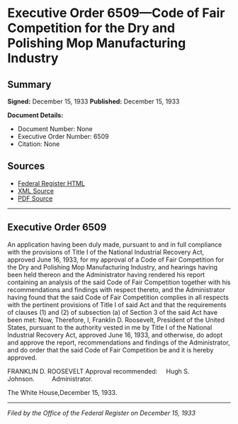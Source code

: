 # Executive Order 6509—Code of Fair Competition for the Dry and Polishing Mop Manufacturing Industry

## Summary

**Signed:** December 15, 1933
**Published:** December 15, 1933

**Document Details:**
- Document Number: None
- Executive Order Number: 6509
- Citation: None

## Sources
- [Federal Register HTML](https://www.presidency.ucsb.edu/documents/executive-order-6509-code-fair-competition-for-the-dry-and-polishing-mop-manufacturing)
- [XML Source](None)
- [PDF Source](None)

---

## Executive Order 6509

An application having been duly made, pursuant to and in full compliance with the provisions of Title I of the National Industrial Recovery Act, approved June 16, 1933, for my approval of a Code of Fair Competition for the Dry and Polishing Mop Manufacturing Industry, and hearings having been held thereon and the Administrator having rendered his report containing an analysis of the said Code of Fair Competition together with his recommendations and findings with respect thereto, and the Administrator having found that the said Code of Fair Competition complies in all respects with the pertinent provisions of Title I of said Act and that the requirements of clauses (1) and (2) of subsection (a) of Section 3 of the said Act have been met:
Now, Therefore, I, Franklin D. Roosevelt, President of the United States, pursuant to the authority vested in me by Title I of the National Industrial Recovery Act, approved June 16, 1933, and otherwise, do adopt and approve the report, recommendations and findings of the Administrator, and do order that the said Code of Fair Competition be and it is hereby approved.

FRANKLIN D. ROOSEVELT
Approval recommended:     Hugh S. Johnson.          Administrator.

The White House,December 15, 1933.

---

*Filed by the Office of the Federal Register on December 15, 1933*

